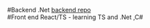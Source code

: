 #Backend .Net [backend repo ](https://github.com/erkanisuf/creatingNETCore5Backend/)
<br />
#Front end React/TS - learning TS and .Net ,C#
